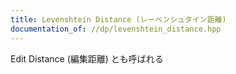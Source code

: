```yaml
---
title: Levenshtein Distance (レーベンシュタイン距離)
documentation_of: //dp/levenshtein_distance.hpp
---
```


Edit Distance (編集距離) とも呼ばれる
